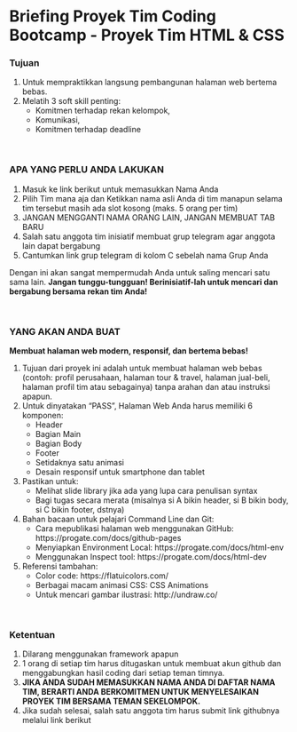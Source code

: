 # Briefing Proyek Tim Coding Bootcamp - Proyek Tim HTML & CSS

### Tujuan
<ol>
  <li>Untuk mempraktikkan langsung pembangunan halaman web bertema bebas.</li>
  <li>
    Melatih 3 soft skill penting:
    <ul>
      <li>Komitmen terhadap rekan kelompok,</li>
      <li>Komunikasi,</li>
      <li>Komitmen terhadap deadline</li>
    </ul>
  </li>
</ol>

<br>

### APA YANG PERLU ANDA LAKUKAN
<ol>
  <li>Masuk ke link berikut untuk memasukkan Nama Anda</li>
  <li>Pilih Tim mana aja dan Ketikkan nama asli Anda di tim manapun selama tim tersebut masih ada slot kosong (maks. 5 orang per tim)</li>
  <li>JANGAN MENGGANTI NAMA ORANG LAIN, JANGAN MEMBUAT TAB BARU</li>
  <li>Salah satu anggota tim inisiatif membuat grup telegram agar anggota lain dapat bergabung</li>
  <li>Cantumkan link grup telegram di kolom C sebelah nama Grup Anda</li>
</ol>

Dengan ini akan sangat mempermudah Anda untuk saling mencari satu sama lain.
<b>Jangan tunggu-tungguan! Berinisiatif-lah untuk mencari  dan bergabung bersama rekan tim Anda!</b>

<br>

### YANG AKAN ANDA BUAT

<b>Membuat halaman web modern, responsif, dan bertema bebas!</b><ol>
  <li>Tujuan dari proyek ini adalah untuk membuat halaman web bebas (contoh: profil perusahaan, halaman tour & travel, halaman jual-beli, halaman profil tim atau sebagainya) tanpa arahan dan atau instruksi apapun.</li>
  <li>
    Untuk dinyatakan “PASS”, Halaman Web Anda harus memiliki 6 komponen:
    <ul>
      <li>Header</li>
      <li>Bagian Main</li>
      <li>Bagian Body</li>
      <li>Footer</li>
      <li>Setidaknya satu animasi</li>
      <li>Desain responsif untuk smartphone dan tablet</li>
    </ul>
  </li>
  <li>
    Pastikan untuk:
    <ul>
      <li>Melihat slide library jika ada yang lupa cara penulisan syntax</li>
      <li>Bagi tugas secara merata (misalnya si A bikin header, si B bikin body, si C bikin footer, dstnya)</li>
    </ul>
  </li>
  <li>
    Bahan bacaan untuk pelajari Command Line dan Git:
    <ul>
      <li>Cara mepublikasi halaman web menggunakan GitHub: https://progate.com/docs/github-pages</li>
      <li>Menyiapkan Environment Local: https://progate.com/docs/html-env</li>
      <li>Menggunakan Inspect tool: https://progate.com/docs/html-dev</li>
    </ul>
  </li>
  <li>
    Referensi tambahan:
     <ul>
      <li>Color code: https://flatuicolors.com/ </li>
      <li>Berbagai macam animasi CSS: CSS Animations</li>
      <li>Untuk mencari gambar ilustrasi: http://undraw.co/</li>
    </ul>
  </li>
</ol>

<br>

### Ketentuan

<ol>
  <li>Dilarang menggunakan framework apapun</li>
  <li>1 orang di setiap tim harus ditugaskan untuk membuat akun github dan menggabungkan hasil coding dari setiap teman timnya.</li>
  <li><b>JIKA ANDA SUDAH MEMASUKKAN NAMA ANDA DI DAFTAR NAMA TIM, BERARTI ANDA BERKOMITMEN UNTUK MENYELESAIKAN PROYEK TIM BERSAMA TEMAN SEKELOMPOK.</b></li>
  <li>Jika sudah selesai, salah satu anggota tim harus submit link githubnya melalui link berikut</li>
</ol>
